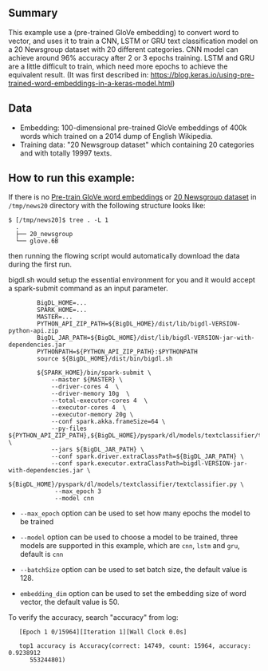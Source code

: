 ## Summary
 This example use a (pre-trained GloVe embedding) to convert word to vector,
 and uses it to train a CNN, LSTM or GRU text classification model on a 20 Newsgroup dataset
 with 20 different categories. CNN model can achieve around 96% accuracy after 2 or 3 epochs training.
 LSTM and GRU are a little difficult to train, which need more epochs to achieve the equivalent result.
(It was first described in: https://blog.keras.io/using-pre-trained-word-embeddings-in-a-keras-model.html)
## Data
* Embedding: 100-dimensional pre-trained GloVe embeddings of 400k words which trained on a 2014 dump of English Wikipedia.
* Training data: "20 Newsgroup dataset" which containing 20 categories and with totally 19997 texts.

## How to run this example:

If there is no [Pre-train GloVe word embeddings](http://nlp.stanford.edu/data/glove.6B.zip)
or [20 Newsgroup dataset](http://www.cs.cmu.edu/afs/cs.cmu.edu/project/theo-20/www/data/news20.html) in
`/tmp/news20` directory with the following structure looks like:

```{r, engine='sh'}
$ [/tmp/news20]$ tree . -L 1
  .
  ├── 20_newsgroup
  └── glove.6B
```

then running the flowing script would automatically download the data during the first run.

bigdl.sh would setup the essential environment for you and it would accept a spark-submit command as an input parameter.

```{r, engine='sh'}
        BigDL_HOME=...
        SPARK_HOME=...
        MASTER=...
        PYTHON_API_ZIP_PATH=${BigDL_HOME}/dist/lib/bigdl-VERSION-python-api.zip
        BigDL_JAR_PATH=${BigDL_HOME}/dist/lib/bigdl-VERSION-jar-with-dependencies.jar
        PYTHONPATH=${PYTHON_API_ZIP_PATH}:$PYTHONPATH
        source ${BigDL_HOME}/dist/bin/bigdl.sh

        ${SPARK_HOME}/bin/spark-submit \
            --master ${MASTER} \
            --driver-cores 4  \
            --driver-memory 10g  \
            --total-executor-cores 4  \
            --executor-cores 4  \
            --executor-memory 20g \
            --conf spark.akka.frameSize=64 \
            --py-files ${PYTHON_API_ZIP_PATH},${BigDL_HOME}/pyspark/dl/models/textclassifier/textclassifier.py  \
            --jars ${BigDL_JAR_PATH} \
            --conf spark.driver.extraClassPath=${BigDL_JAR_PATH} \
            --conf spark.executor.extraClassPath=bigdl-VERSION-jar-with-dependencies.jar \
            ${BigDL_HOME}/pyspark/dl/models/textclassifier/textclassifier.py \
             --max_epoch 3
             --model cnn
```

* `--max_epoch` option can be used to set how many epochs the model to be trained

* `--model` option can be used to choose a model to be trained, three models are supported in this example,
which are `cnn`, `lstm` and `gru`, default is `cnn`

* `--batchSize` option can be used to set batch size, the default value is 128.

* `embedding_dim` option can be used to set the embedding size of word vector, the default value is 50.

To verify the accuracy, search "accuracy" from log:

```{r, engine='sh'}
   [Epoch 1 0/15964][Iteration 1][Wall Clock 0.0s]

   top1 accuracy is Accuracy(correct: 14749, count: 15964, accuracy: 0.9238912
      553244801)
```

